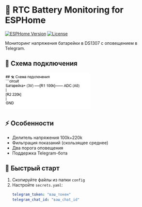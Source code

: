 # 🔋 RTC Battery Monitoring for ESPHome

[![ESPHome Version](https://img.shields.io/badge/ESPHome-2025.6.0+-blue)](https://esphome.io/)
[![License](https://img.shields.io/badge/License-MIT-green)](LICENSE)

Мониторинг напряжения батарейки в DS1307 с оповещением в Telegram.

## 📸 Схема подключения
![Circuit](extras/circuit.png)

## ⚡ Особенности
- Делитель напряжения 100k+220k
- Фильтрация показаний (скользящее среднее)
- Два порога оповещения
- Поддержка Telegram-бота

## 🚀 Быстрый старт
1. Скопируйте файлы из папки `config`
2. Настройте `secrets.yaml`:
   ```yaml
   telegram_token: "ваш_токен"
   telegram_chat_id: "ваш_chat_id"
